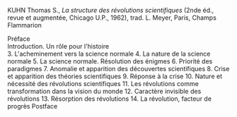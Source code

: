 KUHN Thomas S., _La structure des révolutions scientifiques_ (2nde éd., revue et augmentée, Chicago U.P., 1962), trad. L. Meyer, Paris, Champs Flammarion


Préface  
Introduction. Un rôle pour l'histoire  
3.  L'acheminement vers la science normale
4.  La nature de la science normale
5.  La science normale. Résolution des énigmes
6.  Priorité des paradigmes
7.  Anomalie et apparition des découvertes scientifiques
8.  Crise et apparition des théories scientifiques
9.  Réponse à la crise
10.  Nature et nécessité des révolutions scientifiques
11.  Les révolutions comme transformation dans la vision du monde
12.  Caractère invisible des révolutions
13.  Résorption des révolutions
14.  La révolution, facteur de progrès
Postface